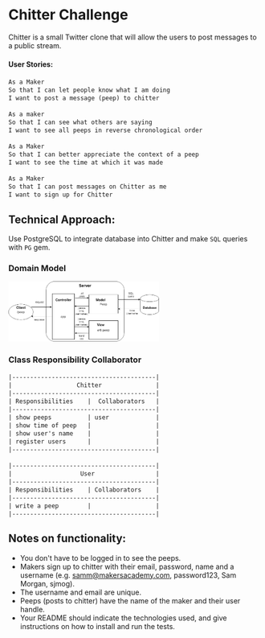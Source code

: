 Chitter Challenge
=================

Chitter is a small Twitter clone that will allow the users to post messages to a public stream.

#### User Stories:

```
As a Maker
So that I can let people know what I am doing  
I want to post a message (peep) to chitter

As a maker
So that I can see what others are saying  
I want to see all peeps in reverse chronological order

As a Maker
So that I can better appreciate the context of a peep
I want to see the time at which it was made

As a Maker
So that I can post messages on Chitter as me
I want to sign up for Chitter

```

Technical Approach:
-----
Use PostgreSQL to integrate database into Chitter and make `SQL` queries with `PG` gem.

### Domain Model

<div style='float: center'>
<img style='width: 300px' src="./public/images/domain_model.png">
</div>


### Class Responsibility Collaborator

```
|----------------------------------------|
|                  Chitter               |
|----------------------------------------|
| Responsibilities    |  Collaborators   |
|----------------------------------------|
| show peeps          | user             |
| show time of peep   |                  |
| show user's name    |                  |
| register users      |                  |
|----------------------------------------|

|----------------------------------------|
|                   User                 |
|----------------------------------------|
| Responsibilities    | Collaborators    |
|----------------------------------------|
| write a peep        |                  |
|----------------------------------------|

```


Notes on functionality:
------

* You don't have to be logged in to see the peeps.
* Makers sign up to chitter with their email, password, name and a username (e.g. samm@makersacademy.com, password123, Sam Morgan, sjmog).
* The username and email are unique.
* Peeps (posts to chitter) have the name of the maker and their user handle.
* Your README should indicate the technologies used, and give instructions on how to install and run the tests.
